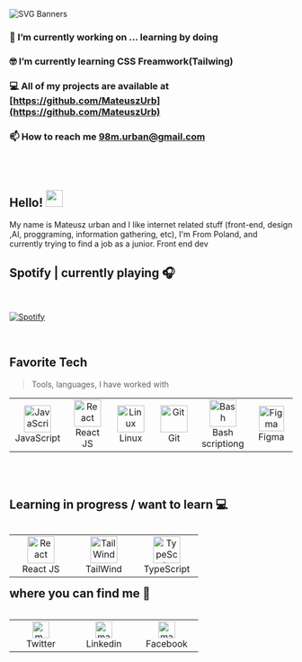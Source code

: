 ![SVG Banners](https://svg-banners.vercel.app/api?type=glitch&text1=Welcome👨‍💻&width=1300&height=500)
   
### 🔭 I’m currently working on ... learning by doing

### 🤓 I’m currently learning **CSS Freamwork(Tailwing)**

### 💻 All of my projects are available at [https://github.com/MateuszUrb](https://github.com/MateuszUrb)

### 📫 How to reach me **98m.urban@gmail.com**


</br>
   </br>
   
## Hello! <img src="https://raw.githubusercontent.com/MartinHeinz/MartinHeinz/master/wave.gif" width="30px">

   <p>My name is Mateusz urban and I like internet related stuff (front-end, design ,AI, proggraming, information gathering, etc), I'm From Poland, and currently trying to find a job as a junior. Front end dev</p>
   
## Spotify | currently playing 🎧
</br>

[![Spotify](https://novatorem12.vercel.app/api/spotify)](https://open.spotify.com/user/11161491278)

</br>   

<h2 align="left">Favorite Tech</h2>

> Tools, languages, I have worked with

<table align="canter">
  <tr>
    <td align="center" width="96">
      <a href="https://www.javascript.com/">
        <img src="https://upload.wikimedia.org/wikipedia/commons/thumb/9/99/Unofficial_JavaScript_logo_2.svg/1024px-Unofficial_JavaScript_logo_2.svg.png" width="48" height="48" alt="JavaScript" />
      </a>
      <br>JavaScript
    </td>
    <td align="center" width="96">
      <a href="https://reactjs.org/">
        <img src="https://brandlogos.net/wp-content/uploads/2020/09/react-logo.png" width="48" height="48" alt="React" />
      </a>
      <br>React JS
    </td>
    <td align="center" width="96">
      <a href="https://pl.wikipedia.org/wiki/Linux">
        <img src="https://camo.githubusercontent.com/d7574156c7a1844d3c2907bae0e76254cca759290c08e08a6ef2bd7543c8c0ca/68747470733a2f2f692e6962622e636f2f737331374b47302f63376238313133323437666563643833626439623565643562643366333464352d72656d6f766562672d707265766965772e706e67" width="48" height="48" alt="Linux" />
      </a>
      <br>Linux
    </td>
    <td align="center" width="96">
      <a href="https://git-scm.com/">
        <img src="https://upload.wikimedia.org/wikipedia/commons/thumb/3/3f/Git_icon.svg/1200px-Git_icon.svg.png" width="48" height="48" alt="Git" />
      </a>
      <br>Git
    </td>
    <td align="center" width="96">
      <a href="https://linuxconfig.org/bash-scripting-tutorial">
        <img src="https://bashlogo.com/img/symbol/png/full_colored_dark.png" width="48" height="48" alt="Bash" />
      </a>
      <br>Bash scriptiong
    </td>
    <td align="center" width="96">
      <a href="#suhailkakar-tech">
        <img src="https://upload.wikimedia.org/wikipedia/commons/3/33/Figma-logo.svg" width="45" height="45" alt="Figma" />
      </a>
      <br>Figma
    </td>
  </tr>
</table>

</br>
</br>

<h2>Learning in progress / want to learn 💻</h2>
<table align="left">
   <tr>
      <td align="center" width="96">
         <a href="#suhailkakar-tech">
            <img src="https://brandlogos.net/wp-content/uploads/2020/09/react-logo.png" width="48" height="48" alt="React" />
         </a>
         <br>React JS
      </td>
      <td align="center" width="96">
         <a href="#suhailkakar-tech">
            <img src="https://tailwindcss.com/_next/static/media/tailwindcss-mark.cb8046c163f77190406dfbf4dec89848.svg" width="48" height="48" alt="TailWind" />
         </a>
         <br>TailWind
      </td>
      <td align="center" width="96">
      <a href="#suhailakar-tech">
        <img src="https://upload.wikimedia.org/wikipedia/commons/thumb/4/4c/Typescript_logo_2020.svg/1200px-Typescript_logo_2020.svg.png" width="48" height="48" alt="TypeScript" />
      </a>
      <br>TypeScript
    </td>
   </tr>
</table>

</br>
</br>

<h2>where you can find me 📯</h2>
<table align="left">
   <tr>
       <td align="center" width="96">
<a href="https://twitter.com/m_urban98" target="blank"><img align="center" src="https://cdn.jsdelivr.net/npm/simple-icons@3.0.1/icons/twitter.svg" alt="m_urban98" height="30" width="30" /></a>
         <br>Twitter
       </td>
      <td align="center" width="96">
<a href="https://linkedin.com/in/mateusz-urban-17804413b" target="blank"><img align="center" src="https://cdn.jsdelivr.net/npm/simple-icons@3.0.1/icons/linkedin.svg" alt="mateusz-urban-17804413b" height="30" width="30" /></a>
          <br>Linkedin
      </td>
      <td align="center" width="96">
<a href="https://fb.com/mateusz.urban.353" target="blank"><img align="center" src="https://cdn.jsdelivr.net/npm/simple-icons@3.0.1/icons/facebook.svg" alt="mateusz.urban.353" height="30" width="30" /></a>
          <br>Facebook
      </td>
   </tr>
</table>
